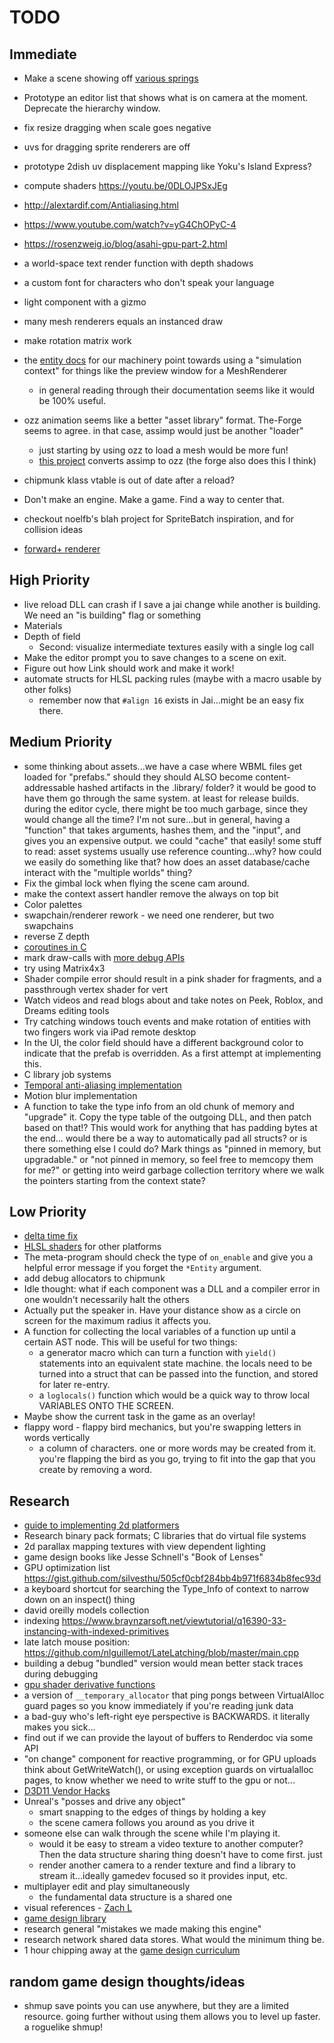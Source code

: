 # TODO


## Immediate
- Make a scene showing off [various springs](https://theorangeduck.com/page/spring-roll-call)
- Prototype an editor list that shows what is on camera at the moment. Deprecate the hierarchy window.
- fix resize dragging when scale goes negative
- uvs for dragging sprite renderers are off
- prototype 2dish uv displacement mapping like Yoku's Island Express?
- compute shaders https://youtu.be/0DLOJPSxJEg
- http://alextardif.com/Antialiasing.html
- https://www.youtube.com/watch?v=yG4ChOPyC-4
- https://rosenzweig.io/blog/asahi-gpu-part-2.html
- a world-space text render function with depth shadows
- a custom font for characters who don't speak your language
- light component with a gizmo
- many mesh renderers equals an instanced draw
- make rotation matrix work
- the [entity docs](https://www.ourmachinery.com/apidoc/plugins/entity/entity.h.html) for our machinery point towards using a "simulation context" for things like the preview window for a MeshRenderer
    - in general reading through their documentation seems like it would be 100% useful.
- ozz animation seems like a better "asset library" format. The-Forge seems to agree. in that case, assimp would just be another "loader"
    - just starting by using ozz to load a mesh would be more fun!
    - [this project](https://github.com/ColinGilbert/ozz-assimp-loader) converts assimp to ozz (the forge also does this I think)

- chipmunk klass vtable is out of date after a reload?
- Don't make an engine. Make a game. Find a way to center that.
- checkout noelfb's blah project for SpriteBatch inspiration, and for collision ideas
- [forward+ renderer](https://github.com/bcrusco/Forward-Plus-Renderer/tree/master/Forward-Plus/Forward-Plus/source/shaders)

## High Priority
- live reload DLL can crash if I save a jai change while another is building. We need an "is building" flag or something
- Materials
- Depth of field
    - Second: visualize intermediate textures easily with a single log call
- Make the editor prompt you to save changes to a scene on exit.
- Figure out how Link should work and make it work!
- automate structs for HLSL packing rules (maybe with a macro usable by other folks)
    - remember now that `#align 16` exists in Jai...might be an easy fix there.

## Medium Priority
- some thinking about assets...we have a case where WBML files get loaded for
  "prefabs." should they should ALSO become content-addressable hashed
  artifacts in the .library/ folder? it would be good to have them go through
  the same system. at least for release builds. during the editor cycle, there
  might be too much garbage, since they would change all the time? I'm not
  sure...but in general, having a "function" that takes arguments, hashes them,
  and the "input", and gives you an expensive output. we could "cache" that
  easily! some stuff to read: asset systems usually use reference
  counting...why? how could we easily do something like that? how does an
  asset database/cache interact with the "multiple worlds" thing? 
- Fix the gimbal lock when flying the scene cam around.
- make the context assert handler remove the always on top bit
- Color palettes
- swapchain/renderer rework - we need one renderer, but two swapchains
- reverse Z depth
- [coroutines in C](https://www.chiark.greenend.org.uk/~sgtatham/coroutines.html)
- mark draw-calls with [more debug APIs](https://seanmiddleditch.com/direct3d-11-debug-api-tricks/)
- try using Matrix4x3 
- Shader compile error should result in a pink shader for fragments, and a passthrough vertex shader for vert
- Watch videos and read blogs about and take notes on Peek, Roblox, and Dreams editing tools
- Try catching windows touch events and make rotation of entities with two fingers work via iPad remote desktop
- In the UI, the color field should have a different background color to
  indicate that the prefab is overridden. As a first attempt at implementing
  this.
- C library job systems
- [Temporal anti-aliasing implementation](https://docs.google.com/document/d/15z2Vp-24S69jiZnxqSHb9dX-A-o4n3tYiPQOCRkCt5Q/edit)
- Motion blur implementation
- A function to take the type info from an old chunk of memory and "upgrade"
  it. Copy the type table of the outgoing DLL, and then patch based on that!?
  This would work for anything that has padding bytes at the end... would there
  be a way to automatically pad all structs? or is there something else I could
  do? Mark things as "pinned in memory, but upgradable." or "not pinned in
      memory, so feel free to memcopy them for me?" or getting into weird
      garbage collection territory where we walk the pointers starting from the
      context state?

## Low Priority
- [delta time fix](https://blogs.unity3d.com/2020/10/01/fixing-time-deltatime-in-unity-2020-2-for-smoother-gameplay-what-did-it-take/)
- [HLSL shaders](https://github.com/microsoft/ShaderConductor) for other platforms
- The meta-program should check the type of `on_enable` and give you a helpful
  error message if you forget the `*Entity` argument.
- add debug allocators to chipmunk
- Idle thought: what if each component was a DLL and a compiler error in one
  wouldn't necessarily halt the others
- Actually put the speaker in. Have your distance show as a circle on screen
  for the maximum radius it affects you.
- A function for collecting the local variables of a function up until a
  certain AST node. This will be useful for two things:
    - a generator macro which can turn a function with `yield()` statements
      into an equivalent state machine. the locals need to be turned into a
      struct that can be passed into the function, and stored for later
      re-entry.
    - a `loglocals()` function which would be a quick way to throw local
      VARIABLES ONTO THE SCREEN.
- Maybe show the current task in the game as an overlay!
- flappy word - flappy bird mechanics, but you're swapping letters in words vertically
    - a column of characters. one or more words may be created from it. you're flapping the bird as you go, trying to fit into the gap that you create by removing a word.


## Research
- [guide to implementing 2d platformers](http://higherorderfun.com/blog/2012/05/20/the-guide-to-implementing-2d-platformers/)
- Research binary pack formats; C libraries that do virtual file systems
- 2d parallax mapping textures with view dependent lighting
- game design books like Jesse Schnell's "Book of Lenses"
- GPU optimization list https://gist.github.com/silvesthu/505cf0cbf284bb4b971f6834b8fec93d
- a keyboard shortcut for searching the Type_Info of context to narrow down on an inspect() thing
- david oreilly models collection
- indexing https://www.braynzarsoft.net/viewtutorial/q16390-33-instancing-with-indexed-primitives
- late latch mouse position: https://github.com/nlguillemot/LateLatching/blob/master/main.cpp
- building a debug "bundled" version would mean better stack traces during debugging 
- [gpu shader derivative functions](http://www.aclockworkberry.com/shader-derivative-functions/)
- a version of `__temporary_allocator` that ping pongs between VirtualAlloc guard pages so you know immediately if you're reading junk data
- a bad-guy who's left-right eye perspective is BACKWARDS. it literally makes you sick...
- find out if we can provide the layout of buffers to Renderdoc via some API
- "on change" component for reactive programming, or for GPU uploads
    think about GetWriteWatch(), or using exception guards on virtualalloc pages, to know whether we need to write stuff to the gpu or not...
- [D3D11 Vendor Hacks](https://docs.google.com/spreadsheets/d/1J_HIRVlYK8iI4u6AJrCeb66L5W36UDkd9ExSCku9s_o/edit#gid=0)
- Unreal's "posses and drive any object"
    - smart snapping to the edges of things by holding a key
    - the scene camera follows you around as you drive it
- someone else can walk through the scene while I'm playing it.
    - would it be easy to stream a video texture to another computer? Then the data structure sharing thing doesn't have to come first. just
    - render another camera to a render texture and find a library to stream it...ideally gamedev focused so it provides input, etc.
- multiplayer edit and play simultaneously
    - the fundamental data structure is a shared one
- visual references - [Zach L](https://www.instagram.com/p/CJo8vk4DFkP/?igshid=6euuke12qmrg)
- [game design library](https://nightblade9.github.io/game-design-library/)
- research general "mistakes we made making this engine"
- research network shared data stores. What would the minimum thing be.
- 1 hour chipping away at the [game design curriculum](https://www.riotgames.com/en/urf-academy/curriculum-guide)

## random game design thoughts/ideas
- shmup save points you can use anywhere, but they are a limited resource. going further without using them allows you to level up faster.  a roguelike shmup!
